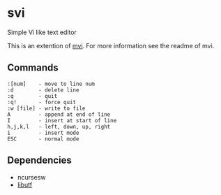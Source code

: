 # svi
Simple Vi like text editor

This is an extention of [mvi](https://github.com/byllgrim/mvi).
For more information see the readme of mvi.

## Commands

    :[num]    - move to line num
    :d        - delete line
    :q        - quit
    :q!       - force quit
    :w [file] - write to file
    A         - append at end of line
    I         - insert at start of line
    h,j,k,l   - left, down, up, right
    i         - insert mode
    ESC       - normal mode

## Dependencies
* ncursesw
* [libutf](http://git.suckless.org/libutf/)
